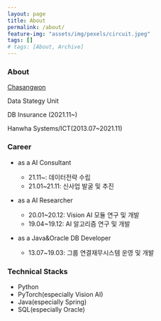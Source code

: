 ```yaml
---
layout: page
title: About
permalink: /about/
feature-img: "assets/img/pexels/circuit.jpeg"
tags: []
# tags: [About, Archive]
---
```


### About
[Chasangwon](amaruak00@dbins.co.kr)


Data Stategy Unit

DB Insurance (2021.11~)



Hanwha Systems/ICT(2013.07~2021.11)


### Career


 - as a AI Consultant
   - 21.11~: 데이터전략 수립
   - 21.01~21.11: 신사업 발굴 및 추진
 
 - as a AI Researcher
   
   - 20.01~20.12: Vision AI 모듈 연구 및 개발
   - 19.04~19.12: AI 알고리즘 연구 및 개발

 - as a Java&Oracle DB Developer
   - 13.07~19.03: 그룹 연결재무시스템 운영 및 개발
   

### Technical Stacks
 - Python
 - PyTorch(especially Vision AI)
 - Java(especially Spring)
 - SQL(especially Oracle)
 
 
